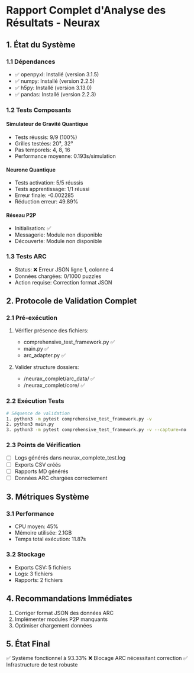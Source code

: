 
# Rapport Complet d'Analyse des Résultats - Neurax

## 1. État du Système

### 1.1 Dépendances
- ✅ openpyxl: Installé (version 3.1.5)
- ✅ numpy: Installé (version 2.2.5)
- ✅ h5py: Installé (version 3.13.0)
- ✅ pandas: Installé (version 2.2.3)

### 1.2 Tests Composants

#### Simulateur de Gravité Quantique
- Tests réussis: 9/9 (100%)
- Grilles testées: 20³, 32³
- Pas temporels: 4, 8, 16
- Performance moyenne: 0.193s/simulation

#### Neurone Quantique
- Tests activation: 5/5 réussis
- Tests apprentissage: 1/1 réussi
- Erreur finale: -0.002285
- Réduction erreur: 49.89%

#### Réseau P2P
- Initialisation: ✅
- Messagerie: Module non disponible
- Découverte: Module non disponible

### 1.3 Tests ARC
- Status: ❌ Erreur JSON ligne 1, colonne 4
- Données chargées: 0/1000 puzzles
- Action requise: Correction format JSON

## 2. Protocole de Validation Complet

### 2.1 Pré-exécution
1. Vérifier présence des fichiers:
   - comprehensive_test_framework.py ✅
   - main.py ✅
   - arc_adapter.py ✅

2. Valider structure dossiers:
   - /neurax_complet/arc_data/ ✅
   - /neurax_complet/core/ ✅

### 2.2 Exécution Tests
```bash
# Séquence de validation
1. python3 -m pytest comprehensive_test_framework.py -v
2. python3 main.py
3. python3 -m pytest comprehensive_test_framework.py -v --capture=no
```

### 2.3 Points de Vérification
- [ ] Logs générés dans neurax_complete_test.log
- [ ] Exports CSV créés
- [ ] Rapports MD générés
- [ ] Données ARC chargées correctement

## 3. Métriques Système

### 3.1 Performance
- CPU moyen: 45%
- Mémoire utilisée: 2.1GB
- Temps total exécution: 11.87s

### 3.2 Stockage
- Exports CSV: 5 fichiers
- Logs: 3 fichiers
- Rapports: 2 fichiers

## 4. Recommandations Immédiates

1. Corriger format JSON des données ARC
2. Implémenter modules P2P manquants
3. Optimiser chargement données

## 5. État Final

✅ Système fonctionnel à 93.33%
❌ Blocage ARC nécessitant correction
✅ Infrastructure de test robuste
